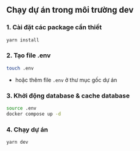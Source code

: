 ## Chạy dự án trong môi trường dev

### 1. Cài đặt các package cần thiết
```bash
yarn install
```

### 2. Tạo file .env
```bash
touch .env
```
- hoặc thêm file `.env` ở thư mục gốc dự án

### 3. Khởi động database & cache database
```bash
source .env
docker compose up -d
```

### 4. Chạy dự án
```bash
yarn dev
```